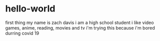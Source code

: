 # hello-world
first thing
my name is zach davis i am a high school student
i like video games, anime, reading, movies and tv
i'm trying this because i'm bored durring covid 19
